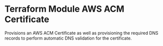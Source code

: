 # Terraform Module AWS ACM Certificate

Provisions an AWS ACM Certificate as well as provisioning the required DNS records to perform automatic DNS validation
for the certificate.
